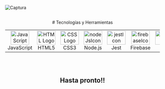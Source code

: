 ![Captura](https://github.com/MariaGarciaB/mariagarciab/assets/122326708/dca1bdf8-905a-4e1b-bafc-7288a9091f3f)
<br> <br>
<div class= "tecnologías" align="center">
# Tecnologías y Herramientas

<table border="0">
  <tr>
    <td align="center">
      <img src="https://cdn.jsdelivr.net/gh/devicons/devicon/icons/javascript/javascript-original.svg" height="45" width="60" alt="JavaScript Logo" /><br>
      JavaScript
    </td>
    <td align="center">
      <img src="https://cdn.jsdelivr.net/gh/devicons/devicon/icons/html5/html5-plain-wordmark.svg" height="45" width="60" alt="HTML Logo" /><br>
      HTML5
    </td>
    <td align="center">
      <img src="https://cdn.jsdelivr.net/gh/devicons/devicon/icons/css3/css3-plain-wordmark.svg" height="45" width="60" alt="CSS Logo" /><br>
      CSS3
    </td>
    <td align="center">
      <img src="https://cdn.jsdelivr.net/gh/devicons/devicon/icons/nodejs/nodejs-original-wordmark.svg" height="45" width="60" alt="nodeJsIcon" /><br>
      Node.js
    </td>
    <td align="center">
      <img src="https://cdn.jsdelivr.net/gh/devicons/devicon/icons/jest/jest-plain.svg" height="45" width="60" alt="jestIcon" /><br>
      Jest
    </td>
    <td align="center">
      <img src="https://cdn.jsdelivr.net/gh/devicons/devicon/icons/firebase/firebase-plain-wordmark.svg" height="45" width="60" alt="firebaseIcon" /><br>
      Firebase
    </td>
     <td align="center">
      <img src="https://cdn.jsdelivr.net/gh/devicons/devicon/icons/git/git-plain-wordmark.svg" height="45" width="60" alt="gitIcon" /><br>
      Git
    </td>
     <td align="center">
      <img src="https://cdn.jsdelivr.net/gh/devicons/devicon/icons/npm/npm-original-wordmark.svg" height="45" width="60" alt="npmIcon" />  <br>
      Npm
    </td>     
    <td align="center">
      <img src="https://cdn.jsdelivr.net/gh/devicons/devicon/icons/figma/figma-original.svg" height="45" width="60" alt="figmaIcon" />  <br>
      Figma
    </td>    
    <td align="center">
      <img src="https://cdn.jsdelivr.net/gh/devicons/devicon/icons/trello/trello-plain-wordmark.svg" height="45" width="60" alt="trelloIcon" /> 
      <br>
      Trello
    </td>
  </tr>
</table>
</div>             
</div>
 <br><br>
 <div align="center">
 <h2> Hasta pronto!! </h2>
 </div>
